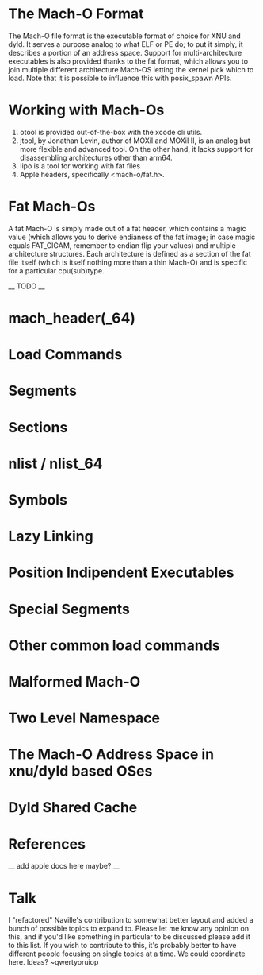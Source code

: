 # The Mach-O Format

The Mach-O file format is the executable format of choice for XNU and dyld. 
It serves a purpose analog to what ELF or PE do; to put it simply, it describes a portion of an address space.
Support for multi-architecture executables is also provided thanks to the fat format, which allows you to join multiple different architecture Mach-OS letting the kernel pick which to load. Note that it is possible to influence this with posix_spawn APIs.

# Working with Mach-Os

1. otool is provided out-of-the-box with the xcode cli utils.
2. jtool, by Jonathan Levin, author of MOXiI and MOXiI II, is an analog but more flexible and advanced tool. On the other hand, it lacks support for disassembling architectures other than arm64.
2. lipo is a tool for working with fat files
3. Apple headers, specifically <mach-o/fat.h>. 

# Fat Mach-Os

A fat Mach-O is simply made out of a fat header, which contains a magic value (which allows you to derive endianess of the fat image; in case magic equals FAT_CIGAM, remember to endian flip your values) and multiple architecture structures.
Each architecture is defined as a section of the fat file itself (which is itself nothing more than a thin Mach-O) and is specific for a particular cpu(sub)type. 


__ TODO __
# mach_header(_64)

# Load Commands

# Segments

# Sections

# nlist / nlist_64

# Symbols

# Lazy Linking

# Position Indipendent Executables

# Special Segments

# Other common load commands

# Malformed Mach-O

# Two Level Namespace

# The Mach-O Address Space in xnu/dyld based OSes

# Dyld Shared Cache

# References
__ add apple docs here maybe? __

# Talk
I "refactored" Naville's contribution to somewhat better layout and added a bunch of possible topics to expand to. Please let me know any opinion on this, and if you'd like something in particular to be discussed please add it to this list. 
If you wish to contribute to this, it's probably better to have different people focusing on single topics at a time. We could coordinate here. Ideas? ~qwertyoruiop
